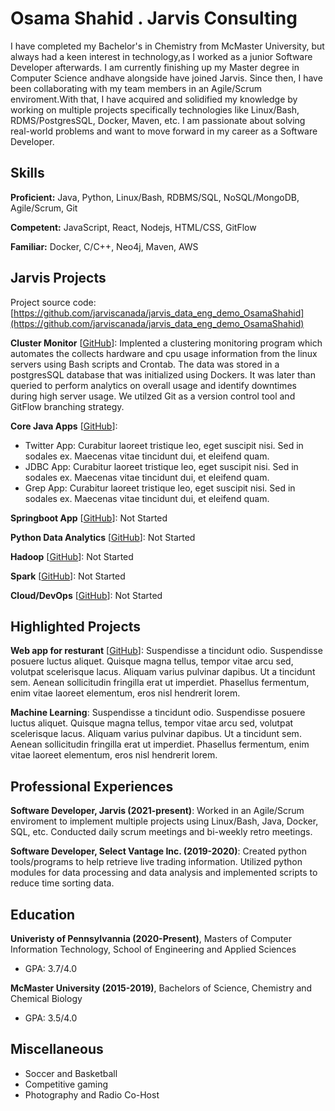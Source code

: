 # Osama Shahid . Jarvis Consulting

I have completed my Bachelor's in Chemistry from McMaster University, but always had a keen interest in technology,as I worked as a junior Software Developer afterwards. I am currently finishing up my Master degree in Computer Science andhave alongside have joined Jarvis. Since then, I have been collaborating with my team members in an Agile/Scrum enviroment.With that, I have acquired and solidified my knowledge by working on multiple projects specifically technologies like Linux/Bash, RDMS/PostgresSQL, Docker, Maven, etc. I am passionate about solving real-world problems and want to move forward in my career as a Software Developer.

## Skills

**Proficient:** Java, Python, Linux/Bash, RDBMS/SQL, NoSQL/MongoDB, Agile/Scrum, Git

**Competent:** JavaScript, React, Nodejs, HTML/CSS, GitFlow

**Familiar:** Docker, C/C++, Neo4j, Maven, AWS

## Jarvis Projects

Project source code: [https://github.com/jarviscanada/jarvis_data_eng_demo_OsamaShahid](https://github.com/jarviscanada/jarvis_data_eng_demo_OsamaShahid)


**Cluster Monitor** [[GitHub](https://github.com/jarviscanada/jarvis_data_eng_demo_OsamaShahid/tree/master/linux_sql)]: Implented a clustering monitoring program which automates the collects hardware and cpu usage information from the linux servers using Bash scripts and Crontab. The data was stored in a postgresSQL database that was initialized using Dockers. It was later than queried to perform analytics on overall usage and identify downtimes during high server usage. We utilzed Git as a version control tool and GitFlow branching strategy.

**Core Java Apps** [[GitHub](https://github.com/jarviscanada/jarvis_data_eng_demo_OsamaShahid/tree/master/core_java)]:
      
  - Twitter App: Curabitur laoreet tristique leo, eget suscipit nisi. Sed in sodales ex. Maecenas vitae tincidunt dui, et eleifend quam.
  - JDBC App: Curabitur laoreet tristique leo, eget suscipit nisi. Sed in sodales ex. Maecenas vitae tincidunt dui, et eleifend quam.
  - Grep App: Curabitur laoreet tristique leo, eget suscipit nisi. Sed in sodales ex. Maecenas vitae tincidunt dui, et eleifend quam.

**Springboot App** [[GitHub](https://github.com/jarviscanada/jarvis_data_eng_demo_OsamaShahid/tree/master/springboot)]: Not Started

**Python Data Analytics** [[GitHub](https://github.com/jarviscanada/jarvis_data_eng_demo_OsamaShahid/tree/master/python_data_anlytics)]: Not Started

**Hadoop** [[GitHub](https://github.com/jarviscanada/jarvis_data_eng_demo_OsamaShahid/tree/master/hadoop)]: Not Started

**Spark** [[GitHub](https://github.com/jarviscanada/jarvis_data_eng_demo_OsamaShahid/tree/master/spark)]: Not Started

**Cloud/DevOps** [[GitHub](https://github.com/jarviscanada/jarvis_data_eng_demo_OsamaShahid/tree/master/cloud_devops)]: Not Started


## Highlighted Projects
**Web app for resturant** [[GitHub](https://github.com/jarviscanada/jarvis_profile_builder)]: Suspendisse a tincidunt odio. Suspendisse posuere luctus aliquet. Quisque magna tellus, tempor vitae arcu sed, volutpat scelerisque lacus. Aliquam varius pulvinar dapibus. Ut a tincidunt sem. Aenean sollicitudin fringilla erat ut imperdiet. Phasellus fermentum, enim vitae laoreet elementum, eros nisl hendrerit lorem.

**Machine Learning**: Suspendisse a tincidunt odio. Suspendisse posuere luctus aliquet. Quisque magna tellus, tempor vitae arcu sed, volutpat scelerisque lacus. Aliquam varius pulvinar dapibus. Ut a tincidunt sem. Aenean sollicitudin fringilla erat ut imperdiet. Phasellus fermentum, enim vitae laoreet elementum, eros nisl hendrerit lorem.


## Professional Experiences

**Software Developer, Jarvis (2021-present)**: Worked in an Agile/Scrum enviroment to implement multiple projects using Linux/Bash, Java, Docker, SQL, etc. Conducted daily scrum meetings and bi-weekly retro meetings.

**Software Developer, Select Vantage Inc. (2019-2020)**:  Created python tools/programs to help retrieve live trading information. Utilized python modules for data processing and data analysis and implemented scripts to reduce time sorting data.


## Education
**Univeristy of Pennsylvannia (2020-Present)**, Masters of Computer Information Technology, School of Engineering and Applied Sciences
- GPA: 3.7/4.0

**McMaster University (2015-2019)**, Bachelors of Science, Chemistry and Chemical Biology
- GPA: 3.5/4.0


## Miscellaneous
- Soccer and Basketball
- Competitive gaming
- Photography and Radio Co-Host